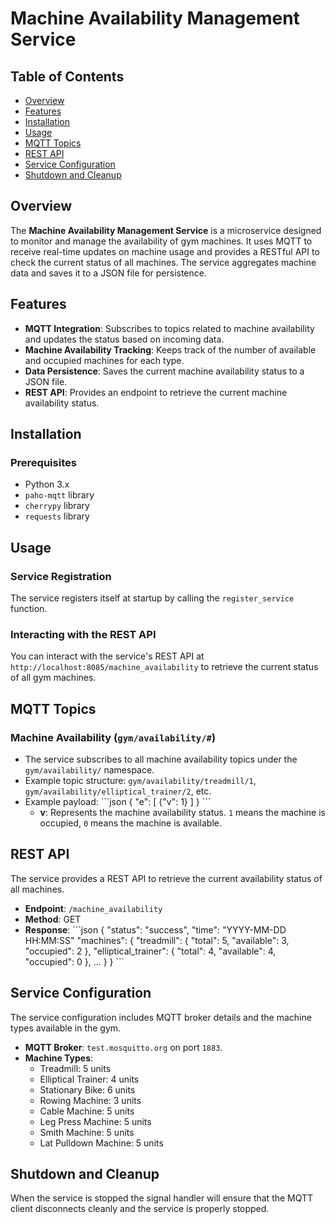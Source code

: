 # Machine Availability Management Service

## Table of Contents
- [Overview](#overview)
- [Features](#features)
- [Installation](#installation)
- [Usage](#usage)
- [MQTT Topics](#mqtt-topics)
- [REST API](#rest-api)
- [Service Configuration](#service-configuration)
- [Shutdown and Cleanup](#shutdown-and-cleanup)

## Overview
The **Machine Availability Management Service** is a microservice designed to monitor and manage the availability of gym machines. It uses MQTT to receive real-time updates on machine usage and provides a RESTful API to check the current status of all machines. The service aggregates machine data and saves it to a JSON file for persistence.

## Features
- **MQTT Integration**: Subscribes to topics related to machine availability and updates the status based on incoming data.
- **Machine Availability Tracking**: Keeps track of the number of available and occupied machines for each type.
- **Data Persistence**: Saves the current machine availability status to a JSON file.
- **REST API**: Provides an endpoint to retrieve the current machine availability status.

## Installation

### Prerequisites
- Python 3.x
- `paho-mqtt` library
- `cherrypy` library
- `requests` library

## Usage

### Service Registration
The service registers itself at startup by calling the `register_service` function.

### Interacting with the REST API
You can interact with the service's REST API at `http://localhost:8085/machine_availability` to retrieve the current status of all gym machines.

## MQTT Topics

### Machine Availability (`gym/availability/#`)
- The service subscribes to all machine availability topics under the `gym/availability/` namespace.
- Example topic structure: `gym/availability/treadmill/1`, `gym/availability/elliptical_trainer/2`, etc.
- Example payload:
  \```json
  {
    "e": [
      {"v": 1}
    ]
  }
  \```
  - **v**: Represents the machine availability status. `1` means the machine is occupied, `0` means the machine is available.

## REST API
The service provides a REST API to retrieve the current availability status of all machines.

- **Endpoint**: `/machine_availability`
- **Method**: GET
- **Response**:
  \```json
  {
    "status": "success",
    "time": "YYYY-MM-DD HH:MM:SS"
    "machines": {
        "treadmill": {
            "total": 5,
            "available": 3,
            "occupied": 2
        },
        "elliptical_trainer": {
            "total": 4,
            "available": 4,
            "occupied": 0
        },
        ...
    }
  }
  \```

## Service Configuration
The service configuration includes MQTT broker details and the machine types available in the gym.

- **MQTT Broker**: `test.mosquitto.org` on port `1883`.
- **Machine Types**:
  - Treadmill: 5 units
  - Elliptical Trainer: 4 units
  - Stationary Bike: 6 units
  - Rowing Machine: 3 units
  - Cable Machine: 5 units
  - Leg Press Machine: 5 units
  - Smith Machine: 5 units
  - Lat Pulldown Machine: 5 units

## Shutdown and Cleanup
When the service is stopped the signal handler will ensure that the MQTT client disconnects cleanly and the service is properly stopped.
